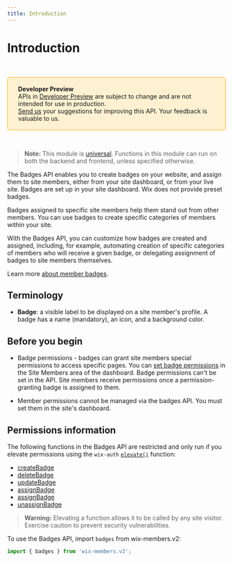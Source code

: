 ```yaml
---
title: Introduction
---
```

# Introduction

&nbsp;

<div style="background-color: #FEF1D1; padding: 18px 24px; border-radius: 6px; border: 1px solid #FDB10C; box-sizing: border-box; display: inline-block">
    <b>Developer Preview</b>
    <br/>
    <span>APIs in <a href="https://www.wix.com/velo/reference/api-overview/developer-preview">Developer Preview</a> are subject to change and are not intended for use in production.<br/><a href="mailto:velo-preview-feedback@wix.com">Send us</a> your suggestions for improving this API. Your feedback is valuable to us.</span>
</div>

&nbsp;

> **Note:** This module is
> [universal](/api-overview/api-versions#universal-modules).
> Functions in this module can run on both the backend and frontend,
> unless specified otherwise.

The Badges API enables you to create badges on your website, and assign them to site members, either from your site dashboard, or from your live site. Badges are set up in your site dashboard. Wix does not provide preset badges.

Badges assigned to specific site members help them stand out from other members. You can use badges to create specific categories of members within your site.

With the Badges API, you can customize how badges are created and assigned, including, for example, automating creation of specific categories of members who will receive a given badge, or delegating assignment of badges to site members themselves.

Learn more [about member badges](https://support.wix.com/en/article/about-member-badges).

## Terminology

* **Badge**: a visible label to be displayed on a site member's profile. A badge has a name (mandatory), an icon, and a background color.

## Before you begin

* Badge permissions - badges can grant site members special permissions to access specific pages.  You can [set badge permissions](https://support.wix.com/en/article/setting-permissions-for-a-member-badge) in the Site Members area of the dashboard.  Badge permissions can't be set in the API.  Site members receive permissions once a permission-granting badge is assigned to them.  

* Member permissions cannot be managed via the badges API. You must set them in the site's dashboard.

## Permissions information


The following functions in the Badges API are restricted and only run if you elevate permissions using the `wix-auth` [`elevate()`](https://www.wix.com/velo/reference/wix-auth/elevate) function:


* [createBadge](https://www.wix.com/velo/reference/wix-members-v2/badges/createbadge)
* [deleteBadge](https://www.wix.com/velo/reference/wix-members-v2/badges/deletebadge)
* [updateBadge](https://www.wix.com/velo/reference/wix-members-v2/badges/updatebadge)
* [assignBadge](https://www.wix.com/velo/reference/wix-members-v2/badges/updatebadgesdisplayorder)
* [assignBadge](https://www.wix.com/velo/reference/wix-members-v2/badges/assignbadge)
* [unassignBadge](https://www.wix.com/velo/reference/wix-members-v2/badges/unassignbadge)


<blockquote class='warning'>
<p><strong>Warning:</strong> Elevating a function allows it to be called by any site visitor. Exercise caution to prevent security vulnerabilities.</p>
</blockquote>


To use the Badges API,
import `badges` from wix-members.v2:

```js
import { badges } from 'wix-members.v2';
```
